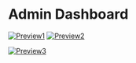 # Admin Dashboard

[![Preview1](https://res.cloudinary.com/dzaoju6lr/image/upload/v1719428283/pfdlhzroc8kr1eebitv0.png)](https://drive.google.com/file/d/1csU7o-TmUbprQGpZApk_3xph8D4T67mb/view?usp=sharing)
[![Preview2](https://lh3.googleusercontent.com/fife/ALs6j_HMKasy_JpotCs4LkTeRkZH24cwcj7xApqKrxF3yA9uew7aGT1EEzODdDn97jRAhbzCefJEmDu8PhixaJi6Q5ngGtvOtTn_-E1eDgd7sm01MkqA4iIHGrYW93gNMrRwPr9NNzjE9WWxUQWfX8ddUBsLqqd0djTp2CsJ2TT89yvFN-5FNjBknJgc7QxfrYaw0QhZ7GJe5fYGVdnWgwmh9klzp1bLDLMwLBS0KYqhPHBwCKg8MrOOrQSO6aqXu8DlyEYv_5MOt2KTntINtntpvWURrgIV5znCV9ek4IxrCYI8zZ1g1wdYTdhMqT_0O0eV0Sn-PsN8KU5TDp01rsPgrvpUx24_9UHXVnsD9wiEQinH8f4Dvvbhin9xji2xITHNf3u54YnIIpDtnbDwyDlroyogu8tGo30Kwq5e9RdAeDjoJBYZStUs6RpwA4cI5Xkap3A2UXF5UCEmZ_1HeioJljvymkcC0eXniKrsDumQhRCMajnTOHzcqGbgp2jOk2JTpnjBqj3P6jUkVZOmWuUp1XIfmZPuQGk7l7v3eqPfaCdTHosQPc4wz_D7stp9cbuGrEDlk9ZBvN04kQoTIe08zs8BVLU8bIiyByrQFSQ4UbfOatnxE_jjCO_5LvPb096zbg577-fXEZytFNxV8QzDLwqIgSYBj0r8-6enhdTluHilVGrdrocPZL-mON3cmT1uKDcjyrejgYjNI-2mSE9SMjwSB-gVb8Fj1hBCF1YuOOsP9gjMjn0ksGkEeckOnX4UuI_WgnD4rkDxuz9YTdaY2wrzdJJOxFX1H5jiab1lGxlBr-msmQPAdiX6Ivs-opXZHHsWYiIBpKzi966kgBDQQvGneifF_mTHo0Vghk7h9Te4ArRps_BZyd_uDPvtyc4KQ-lNR1URbbL-kYFm50435RJC-sMATphJQMY_r5pO6LeSOoodjNXBQ98zjfbS8cfHQum41s3wb28fuMoHMoX81u61I-vl6np3r-in8AnIn1nLRVAni3YK8KTTkxnFNY_SD_xQkFXBoahSLk4q2Z1-JKzPNLZPAXL21B2sa4rN0B8afkVc5YvsCXnlDoG7cySbEc6x5-LhQqxjhI64eEWrb4bZuUzMPTc7WXj58_bi9HZ2iZl9zA3XdqhYgZhP6BkAT3z2LBhFtlSbgd6QwZQX3q_tSEl65PDPd3-U-5rmOAPfdUfC8i445NS5GyQsZBexwQCLgKOBNTZ-wf74JvhDhkfa97v5tZuhIXgtB94hRa0KO30akB9MbDg80mOM19t6pvQtUIfSJXd3NS7hMDToNP2hq9FYGDt1hpH0AfGbXtYSNQPCktM3b8Tsx3lfNpWvnrW_sApqBg5SoapS0HCakS3n-YA5w3nN-EtQP5bA8m4BJFsUGv2UBwS9pAZg4f5Me9QtCWzs06E1hYVNeA7swW02g_9YrCJkamRMwvtmI8IYsrShFTDerKBJ9iIdBylXlfvnxuhbiBBhFaIn595Exl_l74OLEWdGGqDBzYZbg3YLSJuzjyfmUaEWB4atBmBbJ8TuqlCAtju9GDqcfQxbU0MPdgaSpVl14kzRGweXqrxLvlgA0m7IPEnScmS9Fyey25bas_5UYmqiCzjXUpNaj6hlxcAu47o6LmR9wquWroRNajdVd2bHY20=w1920-h922)](https://drive.google.com/file/d/1csU7o-TmUbprQGpZApk_3xph8D4T67mb/view?usp=sharing)

[![Preview3](https://lh3.googleusercontent.com/fife/ALs6j_EIB2n3zHar0_S6ioC7RBO_RNs_LAB7b1grcIP3dOYl0TKf1EKKJ1rK2kreS17eS4NICY6c6cje4WUuwpprkFMXzsZnnBWFH_5UWALKJWkmJM_7UTwYZJa_DQcGj4eMg02Rnwjs90ndUHpWzViyIBA5atKRpiF-Gcqt0UbhajbWgwcbVy_u24rqhUv6YDY5wDOjbB8S16mW5yPBtIsDfY9m5eJfmbQ7rKGouSuAG7dsiE9GoKGMvFYSp6KjKGF-N7myFpfrrPlhROLK00YCA9Br3xWSYA1bXUaAT1c_9hAzFwUXiFnRgFSZ_zmbl-dpVo8yIEjlu5msGaymSerNhYmfWkLy5mJYOOxH_NQcy9cH87_PfZBVj22naP1SLiON7xt7rLxzErOXNKP5zcdQYWYATFVEb5nyyS1U2Xmewhu2hixF_wyApJOy_ae50y6UWUxoQ6ZXnj9m-X9YdXbHBomNH7S0Uz_uaiPP7pTi92MhonlKpy0E021Zw8jq0u8pIeBGxBSH098uwbPMQv-1cfZXfUhBzJ1GXMLCTGX540aflvOzND5pwhoPAqye3mVTPhLmNKFBrr9Z-YQ-WD3fZHphkVsiFU0adVWF4qCYLDqxoHUqmjONSFcvSRfsUsVA5sYBNO0FTcuzI20u9iaW0P3ncmCzm9_P-hN38rdbkDczI9fVSBOW0Ta2Mwz7RxrHRk_sVemt17SUz3V6FGnSy1ajNmLMLWMYRqZfzPse924yzsni6a7FP6QcGybEeBKjaieTvGtmB6Os8yBP6cBy1BiudvLJyDuBKloUoObkqL59UEz_S6g53TCINYhXNIpJP_G0EsnGGwAy0YIWkkmZ7P9rwWuET0fPt1IHF64bzBzCrVBszRKfk5cZM9DbAlaq6tCiG-ztU4ulNgS4SNNH_AdMOhiU9NzK6RytciFVCuzAiqkrNCjpStuWOl7CbBgyhwhMJWi2sXtk9I4W2oRTuoNXns--fvQfdda-fOQA6qjr3-jLxmn9d-Va0GORDcQ56EYoti9ptL8WbCY_8BJ_2QWgXzHr_xSmTF1QEJMOkOSSCKKvZMUS---zn4rxy7cPRStJd3anwoNrMj7B9My3oDmpT2uSvxCJf5mRJv5SeuyPvLZ66uJDL9dm1TaWjUe5-FGDK-6EvnKDQLY-pqpuP_L5EYbKUXwsEOpVYR0UXM4kEasVoaxyWg_EF3mio2SaeaCMtzjGAHbv9fYMjNmWOSLf8OQRTsWvB9psDvG137SKNl7uLZ4E56fDSknyuLDtrM_bCI_z0k-cC8V7Mk5vIqeAdxCxqUlSoOqiQynYb65M7rd1cIsbVYSJMFS2CdsdSa7cmPaSqy1xvqNxWHEjgEo_5dhIizbGAT9ckjoiRNnGLVst3Kie0101MbddvuShiAJlzDoosEUPkLgyt2Z4MZJOBy0yy47flCWZ_IGH9HbzpcR5SIUIinBnRzI_o1SBldR_05Fr67sJ_7o3TBPcTDapuxaZeqLty7lXdo1h6dmxGPbQGn0abHAKuwljVH5XwIhe5mafxaFSmMhTLARa5mSldkjc36b72EAaWFZ80MTUvkutBxr20EsaT2iavWtUqY9RkVSdPfiotWl2FHbMiEbSGQ_XnS_4uhakFipfe2LydkPIOqg2dOOt=w1920-h922)](https://drive.google.com/file/d/1csU7o-TmUbprQGpZApk_3xph8D4T67mb/view?usp=sharing)
